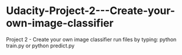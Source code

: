 # Udacity-Project-2---Create-your-own-image-classifier
Project 2 - Create your own image classifier
run files by typing: python train.py or python predict.py
